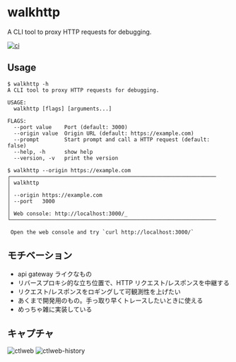 # walkhttp
A CLI tool to proxy HTTP requests for debugging.

[![ci](https://github.com/enuesaa/walkhttp/actions/workflows/ci.yaml/badge.svg)](https://github.com/enuesaa/walkhttp/actions/workflows/ci.yaml)

## Usage
```console
$ walkhttp -h
A CLI tool to proxy HTTP requests for debugging.

USAGE:
  walkhttp [flags] [arguments...]

FLAGS:
  --port value    Port (default: 3000)
  --origin value  Origin URL (default: https://example.com)
  --prompt        Start prompt and call a HTTP request (default: false)
  --help, -h      show help
  --version, -v   print the version

$ walkhttp --origin https://example.com
┌─────────────────────────────────────────────────────────────────
│ walkhttp
│
│ --origin https://example.com
│ --port   3000
│
│ Web console: http://localhost:3000/_
└─────────────────────────────────────────────────────────────────

 Open the web console and try `curl http://localhost:3000/`
```

## モチベーション
- api gateway ライクなもの
- リバースプロキシ的な立ち位置で、HTTP リクエスト/レスポンスを中継する
- リクエスト/レスポンスをロギングして可観測性を上げたい
- あくまで開発用のもの。手っ取り早くトレースしたいときに使える
- めっちゃ雑に実装している

## キャプチャ
![ctlweb](./docs/ctlweb.png)
![ctlweb-history](./docs/ctlweb-history.png)
